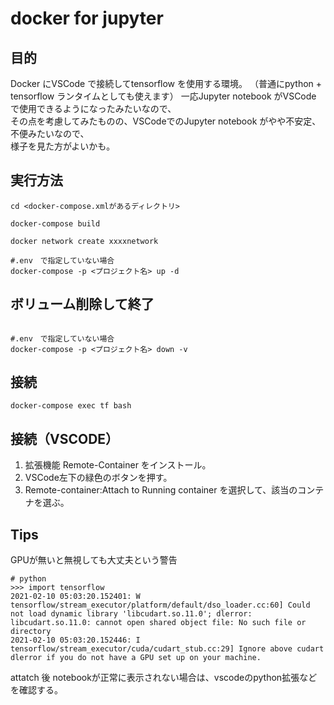 # docker for jupyter

## 目的

Docker にVSCode で接続してtensorflow を使用する環境。
（普通にpython + tensorflow ランタイムとしても使えます）
一応Jupyter notebook がVSCode で使用できるようになったみたいなので、  
その点を考慮してみたものの、VSCodeでのJupyter notebook がやや不安定、不便みたいなので、  
様子を見た方がよいかも。

## 実行方法

``` shell:
cd <docker-compose.xmlがあるディレクトリ>

docker-compose build

docker network create xxxxnetwork

#.env　で指定していない場合
docker-compose -p <プロジェクト名> up -d
```

## ボリューム削除して終了

``` shell:

#.env　で指定していない場合
docker-compose -p <プロジェクト名> down -v
```

## 接続

``` shell:
docker-compose exec tf bash
```

## 接続（VSCODE）

1. 拡張機能 Remote-Container をインストール。
2. VSCode左下の緑色のボタンを押す。
3. Remote-container:Attach to Running container を選択して、該当のコンテナを選ぶ。

## Tips

GPUが無いと無視しても大丈夫という警告

``` python:
# python
>>> import tensorflow
2021-02-10 05:03:20.152401: W tensorflow/stream_executor/platform/default/dso_loader.cc:60] Could not load dynamic library 'libcudart.so.11.0'; dlerror: libcudart.so.11.0: cannot open shared object file: No such file or directory
2021-02-10 05:03:20.152446: I tensorflow/stream_executor/cuda/cudart_stub.cc:29] Ignore above cudart dlerror if you do not have a GPU set up on your machine.
```

attatch 後  notebookが正常に表示されない場合は、vscodeのpython拡張などを確認する。
